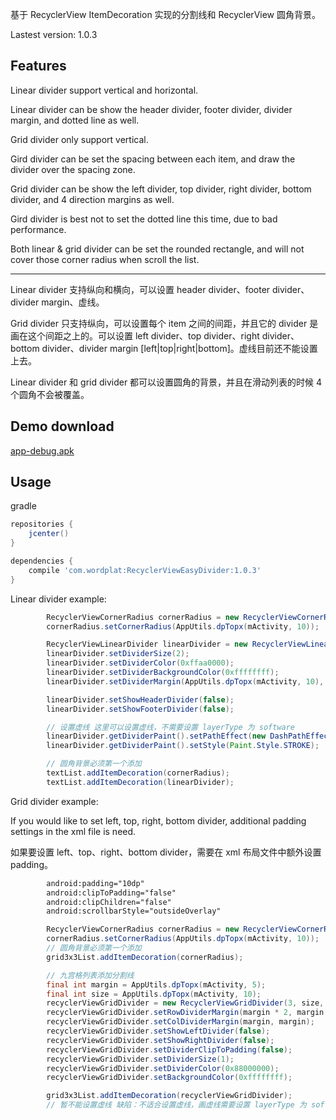 基于 RecyclerView ItemDecoration 实现的分割线和 RecyclerView 圆角背景。

Lastest version: 1.0.3

## Features

Linear divider support vertical and horizontal.

Linear divider can be show the header divider, footer divider, divider margin, and dotted line as well.

Grid divider only support vertical.

Gird divider can be set the spacing between each item, and draw the divider over the spacing zone.

Grid divider can be show the left divider, top divider, right divider, bottom divider, and 4 direction margins as well.

Gird divider is best not to set the dotted line this time, due to bad performance. 

Both linear & grid divider can be set the rounded rectangle, and will not cover those corner radius when scroll the list.

---

Linear divider 支持纵向和横向，可以设置 header divider、footer divider、divider margin、虚线。

Grid divider 只支持纵向，可以设置每个 item 之间的间距，并且它的 divider 是画在这个间距之上的。可以设置 left divider、top divider、right divider、bottom divider、divider margin [left|top|right|bottom]。虚线目前还不能设置上去。

Linear divider 和 grid divider 都可以设置圆角的背景，并且在滑动列表的时候 4 个圆角不会被覆盖。

## Demo download

[app-debug.apk](https://github.com/wordplat/RecyclerViewEasyDivider/releases/download/v1.0.3/app-debug.apk)

## Usage

gradle

```groovy
repositories {
    jcenter()
}

dependencies {
    compile 'com.wordplat:RecyclerViewEasyDivider:1.0.3'
}
```

Linear divider example:

```java
        RecyclerViewCornerRadius cornerRadius = new RecyclerViewCornerRadius(textList);
        cornerRadius.setCornerRadius(AppUtils.dpTopx(mActivity, 10));

        RecyclerViewLinearDivider linearDivider = new RecyclerViewLinearDivider(mActivity, LinearLayoutManager.VERTICAL);
        linearDivider.setDividerSize(2);
        linearDivider.setDividerColor(0xffaa0000);
        linearDivider.setDividerBackgroundColor(0xffffffff);
        linearDivider.setDividerMargin(AppUtils.dpTopx(mActivity, 10), AppUtils.dpTopx(mActivity, 55));

        linearDivider.setShowHeaderDivider(false);
        linearDivider.setShowFooterDivider(false);

        // 设置虚线 这里可以设置虚线，不需要设置 layerType 为 software
        linearDivider.getDividerPaint().setPathEffect(new DashPathEffect(new float[] {4, 4}, 0));
        linearDivider.getDividerPaint().setStyle(Paint.Style.STROKE);

        // 圆角背景必须第一个添加
        textList.addItemDecoration(cornerRadius);
        textList.addItemDecoration(linearDivider);
```

Grid divider example:

If you would like to set left, top, right, bottom divider, additional padding settings in the xml file is need.

如果要设置 left、top、right、bottom divider，需要在 xml 布局文件中额外设置 padding。

```Xml
        android:padding="10dp"
        android:clipToPadding="false"
        android:clipChildren="false"
        android:scrollbarStyle="outsideOverlay"
```



```java
        RecyclerViewCornerRadius cornerRadius = new RecyclerViewCornerRadius(grid3x3List);
        cornerRadius.setCornerRadius(AppUtils.dpTopx(mActivity, 10));
        // 圆角背景必须第一个添加
        grid3x3List.addItemDecoration(cornerRadius);

        // 九宫格列表添加分割线
        final int margin = AppUtils.dpTopx(mActivity, 5);
        final int size = AppUtils.dpTopx(mActivity, 10);
        recyclerViewGridDivider = new RecyclerViewGridDivider(3, size, size);
        recyclerViewGridDivider.setRowDividerMargin(margin * 2, margin * 2);
        recyclerViewGridDivider.setColDividerMargin(margin, margin);
        recyclerViewGridDivider.setShowLeftDivider(false);
        recyclerViewGridDivider.setShowRightDivider(false);
        recyclerViewGridDivider.setDividerClipToPadding(false);
        recyclerViewGridDivider.setDividerSize(1);
        recyclerViewGridDivider.setDividerColor(0x88000000);
        recyclerViewGridDivider.setBackgroundColor(0xffffffff);

        grid3x3List.addItemDecoration(recyclerViewGridDivider);
        // 暂不能设置虚线 缺陷：不适合设置虚线，画虚线需要设置 layerType 为 software，滑动列表时性能低下
```

